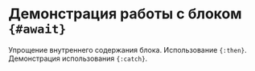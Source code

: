 # Демонстрация работы с блоком `{#await}`

Упрощение внутреннего содержания блока.
Использование `{:then}`.  
Демонстрация использования `{:catch}`.
